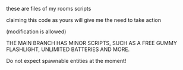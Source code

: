 these are files of my rooms scripts

claiming this code as yours will give me the need to take action

(modification is allowed)

THE MAIN BRANCH HAS MINOR SCRIPTS, SUCH AS A FREE GUMMY FLASHLIGHT, UNLIMITED BATTERIES AND MORE.

Do not expect spawnable entities at the moment!
